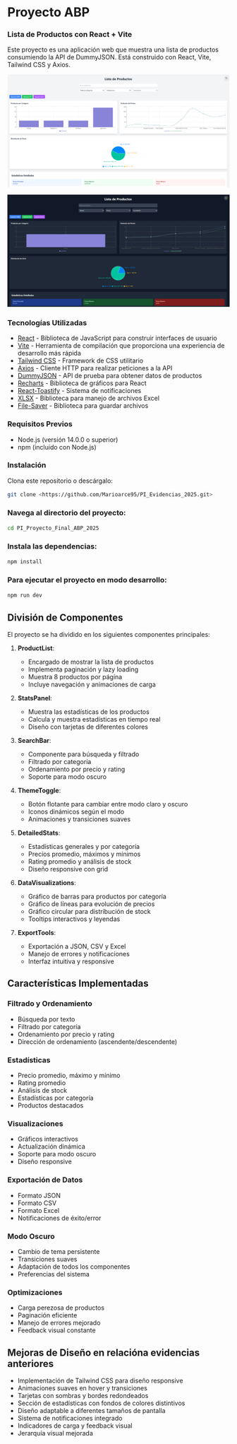 # Proyecto ABP

### Lista de Productos con React + Vite

Este proyecto es una aplicación web que muestra una lista de productos consumiendo la API de DummyJSON. Está construido con React, Vite, Tailwind CSS y Axios.

![Vista previa de la aplicación](./public/preview.png)

![Vista detallada de productos y estadísticas](./public/preview2.png)

### Tecnologías Utilizadas

- [React](https://reactjs.org/) - Biblioteca de JavaScript para construir interfaces de usuario
- [Vite](https://vitejs.dev/) - Herramienta de compilación que proporciona una experiencia de desarrollo más rápida
- [Tailwind CSS](https://tailwindcss.com/) - Framework de CSS utilitario
- [Axios](https://axios-http.com/) - Cliente HTTP para realizar peticiones a la API
- [DummyJSON](https://dummyjson.com/) - API de prueba para obtener datos de productos
- [Recharts](https://recharts.org/) - Biblioteca de gráficos para React
- [React-Toastify](https://fkhadra.github.io/react-toastify/) - Sistema de notificaciones
- [XLSX](https://github.com/SheetJS/sheetjs) - Biblioteca para manejo de archivos Excel
- [File-Saver](https://github.com/eligrey/FileSaver.js/) - Biblioteca para guardar archivos

### Requisitos Previos

- Node.js (versión 14.0.0 o superior)
- npm (incluido con Node.js)

### Instalación

Clona este repositorio o descárgalo:
```bash
git clone <https://github.com/Marioarce95/PI_Evidencias_2025.git>
```

### Navega al directorio del proyecto:

```bash
cd PI_Proyecto_Final_ABP_2025
```

### Instala las dependencias:

```bash
npm install
```

### Para ejecutar el proyecto en modo desarrollo:

```bash
npm run dev
```

## División de Componentes

El proyecto se ha dividido en los siguientes componentes principales:

1. **ProductList**: 
   - Encargado de mostrar la lista de productos
   - Implementa paginación y lazy loading
   - Muestra 8 productos por página
   - Incluye navegación y animaciones de carga

2. **StatsPanel**: 
   - Muestra las estadísticas de los productos
   - Calcula y muestra estadísticas en tiempo real
   - Diseño con tarjetas de diferentes colores

3. **SearchBar**:
   - Componente para búsqueda y filtrado
   - Filtrado por categoría
   - Ordenamiento por precio y rating
   - Soporte para modo oscuro

4. **ThemeToggle**:
   - Botón flotante para cambiar entre modo claro y oscuro
   - Iconos dinámicos según el modo
   - Animaciones y transiciones suaves

5. **DetailedStats**:
   - Estadísticas generales y por categoría
   - Precios promedio, máximos y mínimos
   - Rating promedio y análisis de stock
   - Diseño responsive con grid

6. **DataVisualizations**:
   - Gráfico de barras para productos por categoría
   - Gráfico de líneas para evolución de precios
   - Gráfico circular para distribución de stock
   - Tooltips interactivos y leyendas

7. **ExportTools**:
   - Exportación a JSON, CSV y Excel
   - Manejo de errores y notificaciones
   - Interfaz intuitiva y responsive

## Características Implementadas

### Filtrado y Ordenamiento
- Búsqueda por texto
- Filtrado por categoría
- Ordenamiento por precio y rating
- Dirección de ordenamiento (ascendente/descendente)

### Estadísticas
- Precio promedio, máximo y mínimo
- Rating promedio
- Análisis de stock
- Estadísticas por categoría
- Productos destacados

### Visualizaciones
- Gráficos interactivos
- Actualización dinámica
- Soporte para modo oscuro
- Diseño responsive

### Exportación de Datos
- Formato JSON
- Formato CSV
- Formato Excel
- Notificaciones de éxito/error

### Modo Oscuro
- Cambio de tema persistente
- Transiciones suaves
- Adaptación de todos los componentes
- Preferencias del sistema

### Optimizaciones
- Carga perezosa de productos
- Paginación eficiente
- Manejo de errores mejorado
- Feedback visual constante

## Mejoras de Diseño en relacióna evidencias anteriores

- Implementación de Tailwind CSS para diseño responsive
- Animaciones suaves en hover y transiciones
- Tarjetas con sombras y bordes redondeados
- Sección de estadísticas con fondos de colores distintivos
- Diseño adaptable a diferentes tamaños de pantalla
- Sistema de notificaciones integrado
- Indicadores de carga y feedback visual
- Jerarquía visual mejorada

